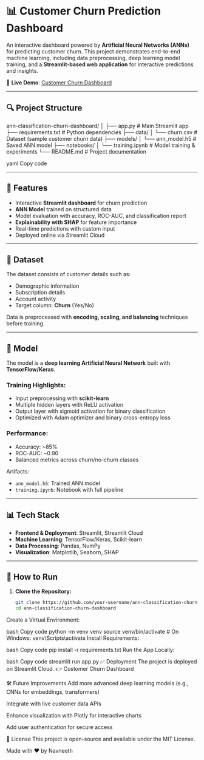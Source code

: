 # 📊 Customer Churn Prediction Dashboard

An interactive dashboard powered by **Artificial Neural Networks (ANNs)** for predicting customer churn. This project demonstrates end-to-end machine learning, including data preprocessing, deep learning model training, and a **Streamlit-based web application** for interactive predictions and insights.

🔗 **Live Demo**: [Customer Churn Dashboard](https://ann-classification-churn-dashboard-jn4qsgybr5bswajttbm9lu.streamlit.app/)

---

## 🔍 Project Structure

ann-classification-churn-dashboard/
│
├── app.py # Main Streamlit app
├── requirements.txt # Python dependencies
├── data/
│ └── churn.csv # Dataset (sample customer churn data)
├── models/
│ └── ann_model.h5 # Saved ANN model
├── notebooks/
│ └── training.ipynb # Model training & experiments
└── README.md # Project documentation

yaml
Copy code

---

## 🚀 Features

- Interactive **Streamlit dashboard** for churn prediction  
- **ANN Model** trained on structured data  
- Model evaluation with accuracy, ROC-AUC, and classification report  
- **Explainability with SHAP** for feature importance  
- Real-time predictions with custom input  
- Deployed online via Streamlit Cloud  

---

## 📂 Dataset

The dataset consists of customer details such as:

- Demographic information  
- Subscription details  
- Account activity  
- Target column: **Churn** (Yes/No)  

Data is preprocessed with **encoding, scaling, and balancing** techniques before training.

---

## 🤖 Model

The model is a **deep learning Artificial Neural Network** built with **TensorFlow/Keras**.  

### Training Highlights:
- Input preprocessing with **scikit-learn**  
- Multiple hidden layers with ReLU activation  
- Output layer with sigmoid activation for binary classification  
- Optimized with Adam optimizer and binary cross-entropy loss  

### Performance:
- Accuracy: ~85%  
- ROC-AUC: ~0.90  
- Balanced metrics across churn/no-churn classes  

Artifacts:
- `ann_model.h5`: Trained ANN model  
- `training.ipynb`: Notebook with full pipeline  

---

## 📊 Tech Stack

- **Frontend & Deployment**: Streamlit, Streamlit Cloud  
- **Machine Learning**: TensorFlow/Keras, Scikit-learn  
- **Data Processing**: Pandas, NumPy  
- **Visualization**: Matplotlib, Seaborn, SHAP  

---

## 🧪 How to Run

1. **Clone the Repository:**
   ```bash
   git clone https://github.com/your-username/ann-classification-churn-dashboard.git
   cd ann-classification-churn-dashboard
Create a Virtual Environment:

bash
Copy code
python -m venv venv
source venv/bin/activate   # On Windows: venv\Scripts\activate
Install Requirements:

bash
Copy code
pip install -r requirements.txt
Run the App Locally:

bash
Copy code
streamlit run app.py
✅ Deployment
The project is deployed on Streamlit Cloud.
👉 Customer Churn Dashboard

🛠 Future Improvements
Add more advanced deep learning models (e.g., CNNs for embeddings, transformers)

Integrate with live customer data APIs

Enhance visualization with Plotly for interactive charts

Add user authentication for secure access

📜 License
This project is open-source and available under the MIT License.

Made with ❤️ by Navneeth


